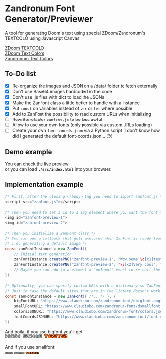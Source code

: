 # Zandronum Font Generator/Previewer
A tool for generating Doom's text using special ZDoom/Zandronum's TEXTCOLO using Javascript Canvas

[ZDoom TEXTCOLO](https://zdoom.org/wiki/TEXTCOLO)  
[ZDoom Text Colors](https://zdoom.org/wiki/Print#Colors)  
[Zandronum Text Colors](https://zandronum.com/forum/viewtopic.php?p=46018#p46018)

## To-Do list
- [x] Re-organize the images and JSON on a /data/ folder to fetch externally
- [x] Don't use Base64 images hardcoded in the code
- [x] Don't use .js files with dict to load the JSONs
- [x] Make the ZanFont class a little better to handle with a instance
- [x] Put `const` on variables instead of `var` or `let` where possible
- [x] Add to ZanFont the possibility to read custom URLs when initializing
- [ ] Rewrite/refactor `zanfont.js` to be less awful
- [ ] Allow to use your own fonts (only possible via custom URLs loading)
- [ ] Create your own `font-coords.json` via a Python script (I don't know how did I generated the default font-coords.json... 😶)

## Demo example
You can [check the live preview](https://www.claudiobo.com/zandronum-font/)  
or you can load **`./src/index.html`** into your browser.

## Implementation example
```java
/* First, after the closing </body> tag you need to import zanfont.js */
<script src="zanfont.js"></script>

/* Then you need to set a id to a img element where you want the font to be rendered */
<img id="zanfont-preview-1">
<img id="zanfont-preview-2"> 

/* Then you initialize a ZanFont class */
/* You can add a callback that gets executed when ZanFont is ready loading everything */
/* i.e. generating a default image */
const zanFontInstance = new ZanFont({
    // Initial text generation
    zanFontInstance.createPNG("zanfont-preview-1", "Wow some \c[x1]tests!", "bigfont");
    zanFontInstance.createPNG("zanfont-preview-2", "\c[x2]Very cool", "smallfont");
    // Maybe you can add to a element a "onInput" event to re-call the 'createPNG' function
})

/* Optionally, you can specify custom URLs with a dictionary so ZanFont fetchs the required data from other sources */
/* Just in case the default sites that are in the library doesn't work anymore */
const zanFontInstance = new ZanFont({ /*...*/ }, {
    bigFontURL: "https://www.claudiobo.com/zandronum-font/dbigfont.png",
    smallFontURL: "https://www.claudiobo.com/zandronum-font/dsmallfont.png",
    colorsJSONURL: "https://www.claudiobo.com/zandronum-font/colors.json",
    fontCoordsJSONURL: "https://www.claudiobo.com/zandronum-font/font-coords.json"
})

```

And boila, if you use bigfont you'll get:  
![Output Image 1](tools/output1.png)

And if you use smallfont:  
![Output Image 2](tools/output2.png)